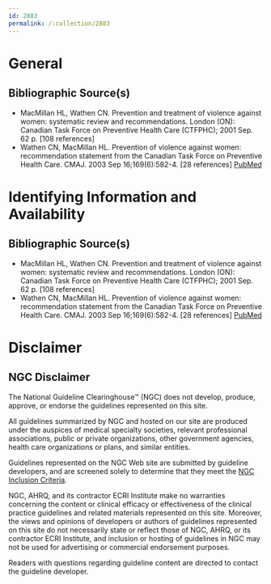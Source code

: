 ```yaml
---
id: 2883
permalink: /:collection/2883
---
```


# General

## Bibliographic Source(s)

- MacMillan HL, Wathen CN. Prevention and treatment of violence against women: systematic review and recommendations. London (ON): Canadian Task Force on Preventive Health Care (CTFPHC); 2001 Sep. 62 p. [108 references]
- Wathen CN, MacMillan HL. Prevention of violence against women: recommendation statement from the Canadian Task Force on Preventive Health Care. CMAJ. 2003 Sep 16;169(6):582-4. [28 references] [ PubMed ](http://www.ncbi.nlm.nih.gov/entrez/query.fcgi?cmd=Retrieve&db=pubmed&dopt=Abstract&list_uids=12975227)

# Identifying Information and Availability

## Bibliographic Source(s)

- MacMillan HL, Wathen CN. Prevention and treatment of violence against women: systematic review and recommendations. London (ON): Canadian Task Force on Preventive Health Care (CTFPHC); 2001 Sep. 62 p. [108 references]
- Wathen CN, MacMillan HL. Prevention of violence against women: recommendation statement from the Canadian Task Force on Preventive Health Care. CMAJ. 2003 Sep 16;169(6):582-4. [28 references] [ PubMed ](http://www.ncbi.nlm.nih.gov/entrez/query.fcgi?cmd=Retrieve&db=pubmed&dopt=Abstract&list_uids=12975227)

# Disclaimer

## NGC Disclaimer

The National Guideline Clearinghouse™ (NGC) does not develop, produce, approve, or endorse the guidelines represented on this site.

All guidelines summarized by NGC and hosted on our site are produced under the auspices of medical specialty societies, relevant professional associations, public or private organizations, other government agencies, health care organizations or plans, and similar entities.

Guidelines represented on the NGC Web site are submitted by guideline developers, and are screened solely to determine that they meet the [NGC Inclusion Criteria](/help-and-about/summaries/inclusion-criteria).

NGC, AHRQ, and its contractor ECRI Institute make no warranties concerning the content or clinical efficacy or effectiveness of the clinical practice guidelines and related materials represented on this site. Moreover, the views and opinions of developers or authors of guidelines represented on this site do not necessarily state or reflect those of NGC, AHRQ, or its contractor ECRI Institute, and inclusion or hosting of guidelines in NGC may not be used for advertising or commercial endorsement purposes.

Readers with questions regarding guideline content are directed to contact the guideline developer.

